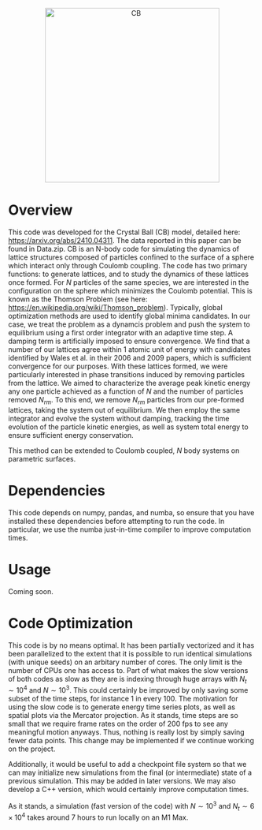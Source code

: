 <p align="center">
<img width="354" alt="CB" src="https://github.com/user-attachments/assets/e2791402-5a78-46c5-a51d-bc64cc0f728d">
</p>

# Overview
This code was developed for the Crystal Ball (CB) model, detailed here: https://arxiv.org/abs/2410.04311. The data reported in this paper can be found in Data.zip. CB is an N-body code for simulating the dynamics of lattice structures composed of particles confined to the surface of a sphere which interact only through Coulomb coupling. The code has two primary functions: to generate lattices, and to study the dynamics of these lattices once formed. For $N$ particles of the same species, we are interested in the configuration
on the sphere which minimizes the Coulomb potential. This is known as the Thomson Problem (see here: https://en.wikipedia.org/wiki/Thomson_problem). Typically, global optimization methods are used to identify global minima candidates. In our case, we treat the problem as a dynamcis problem and push
the system to equilibrium using a first order integrator with an adaptive time step. A damping term is artificially imposed to ensure convergence. We find that a number of our lattices agree within 1 atomic unit of energy with candidates
identified by Wales et al. in their 2006 and 2009 papers, which is sufficient convergence for our purposes. With these lattices formed, we were particularly interested in phase transitions induced by removing particles from the lattice.
We aimed to characterize the average peak kinetic energy any one particle achieved as a function of $N$ and the number of particles removed $N_{rm}$. To this end, we remove $N_{rm}$ particles from our pre-formed lattices,
taking the system out of equilibrium. We then employ the same integrator and evolve the system without damping, tracking the time evolution of the particle kinetic energies, as well as system total energy to ensure sufficient energy conservation.

This method can be extended to Coulomb coupled, $N$ body systems on parametric surfaces.

# Dependencies
This code depends on numpy, pandas, and numba, so ensure that you have installed these dependencies before attempting to run the code. In particular, we use the numba just-in-time compiler to improve computation times.

# Usage

Coming soon.

# Code Optimization
This code is by no means optimal. It has been partially vectorized and it has been parallelized to the extent that it is possible to run identical simulations (with unique seeds) on an arbitary number of cores. The only limit is the number of
CPUs one has access to. Part of what makes the slow versions of both codes as slow as they are is indexing through huge arrays with $N_{t}\sim 10^{4}$ and $N\sim 10^{3}$. This could certainly be improved by only saving some subset of the time steps, for
instance 1 in every 100. The motivation for using the slow code is to generate energy time series plots, as well as spatial plots via the Mercator projection. As it stands,
time steps are so small that we require frame rates on the order of 200 fps to see any meaningful motion anyways. Thus, nothing is really lost by simply saving fewer data points. This change may be implemented if we continue working on the
project.

Additionally, it would be useful to add a checkpoint file system so that we can may initialize new simulations from the final (or intermediate) state of a previous simulation. This may be added in later versions. We may also
develop a C++ version, which would certainly improve computation times.

As it stands, a simulation (fast version of the code) with $N\sim 10^{3}$ and $N_{t}\sim 6\times 10^{4}$ takes around 7 hours to run locally on an M1 Max.
